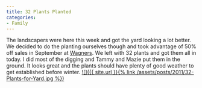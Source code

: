 ```yaml
---
title: 32 Plants Planted
categories:
- Family
---
```


The landscapers were here this week and got the yard looking a lot better. We decided to do the planting ourselves though and took advantage of 50% off sales in September at [Wagners](http://wagners.biz/). We left with 32 plants and got them all in today. I did most of the digging and Tammy and Mazie put them in the ground. It looks great and the plants should have plenty of good weather to get established before winter.
[![]({{ site.url }}{% link /assets/posts/2011/32-Plants-for-Yard.jpg %})](http://thingelstad.com/s/32-plants-planted/32-plants-for-yard/img)
